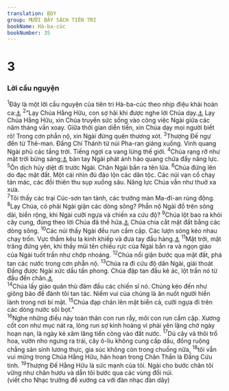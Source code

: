 ```yaml
---
translation: BDY
group: MƯỜI BẢY SÁCH TIÊN TRI
bookName: Hà-ba-cúc 
bookNumber: 35
---
```


<div class="title"><h1>3</h1><h3>Lời cầu nguyện</h3></div>
<span class="verse os.1"><sup>1</sup>Đây là một lời cầu nguyện của tiên tri Hà-ba-cúc theo nhịp điệu khải hoàn ca:<a href="#" data-toggle="tooltip" data-placement="bottom" title="Nt shiggayon một bài ca đờn và hát theo nhịp điệu hùng mạnh như vũ bảo, như quân nhạc, như khải hoàn ca(kd)">⚓</a> </span>
<span class="verse os.2"><sup>2</sup>“Lạy Chúa Hằng Hữu, con sợ hãi khi được nghe lời Chúa dạy.<a href="#" data-toggle="tooltip" data-placement="bottom" title="Ctd tường trình">⚓</a> Lạy Chúa Hằng Hữu, xin Chúa truyền sức sống vào công việc Ngài giữa các năm tháng vần xoay. Giữa thời gian diễn tiến, xin Chúa dạy mọi người biết rõ! Trong cơn phẫn nộ, xin Ngài đừng quên thương xót. </span>
<span class="verse os.3"><sup>3</sup>Thượng Đế ngự đến từ Thê-man. Đấng Chí Thánh từ núi Pha-ran giáng xuống. Vinh quang Ngài phủ các tầng trời. Tiếng ngợi ca vang lừng thế giới. </span>
<span class="verse os.4"><sup>4</sup>Chúa rạng rỡ như mặt trời bừng sáng;<a href="#" data-toggle="tooltip" data-placement="bottom" title="Nt vinh quang Ngài như ánh sáng">⚓</a> bàn tay Ngài phát ánh hào quang chứa đầy năng lực. </span>
<span class="verse os.5"><sup>5</sup>Ôn dịch hủy diệt đi trước Ngài. Chân Ngài bắn ra tên lửa. </span>
<span class="verse os.6"><sup>6</sup>Chúa đứng lên do đạc mặt đất. Một cái nhìn đủ đảo lộn các dân tộc. Các núi vạn cổ chạy tản mác, các đồi thiên thu sụp xuống sâu. Năng lực Chúa vẫn như thuở xa xưa.<br/></span>
<span class="verse os.7"><sup>7</sup>Tôi thấy các trại Cúc-sơn tan tành, các trướng màn Ma-đi-an rúng động. </span>
<span class="verse os.8"><sup>8</sup>Lạy Chúa, có phải Ngài giận các dòng sông? Phẫn nộ Ngài đổ trên sông dài, biển rộng, khi Ngài cưỡi ngựa và chiến xa cứu độ? </span>
<span class="verse os.9"><sup>9</sup>Chúa lột bao ra khỏi cây cung, đúng theo lời Chúa đã thề hứa.<a href="#" data-toggle="tooltip" data-placement="bottom" title="Ctd theo lời thề của cây gậy của lời Chúa">⚓</a> Chúa chia cắt mặt đất bằng các dòng sông. </span>
<span class="verse os.10"><sup>10</sup>Các núi thấy Ngài đều run cầm cập. Các lượn sóng kéo nhau chạy trốn. Vực thẳm kêu la kinh khiếp và đưa tay đầu hàng.<a href="#" data-toggle="tooltip" data-placement="bottom" title="Nt đưa tay lên cao">⚓</a> </span>
<span class="verse os.11"><sup>11</sup>Mặt trời, mặt trăng đứng yên, khi thấy mũi tên chiếu rực của Ngài bắn ra và ngọn giáo của Ngài tuốt trần như chớp nhoáng. </span>
<span class="verse os.12"><sup>12</sup>Chúa nổi giận bước qua mặt đất, phá tan các nước trong cơn phẫn nộ. </span>
<span class="verse os.13"><sup>13</sup>Chúa ra đi cứu độ dân Ngài, giải thoát Đấng được Ngài xức dầu tấn phong. Chúa đập tan đầu kẻ ác, lột trần nó từ đầu đến chân.<a href="#" data-toggle="tooltip" data-placement="bottom" title="Nt Chúa đập rơi cái đầu của nhà kẻ gian ác, phơi trần nền móng nó đến tận cổ">⚓</a><br/></span>
<span class="verse os.14"><sup>14</sup>Chúa lấy giáo quân thù đâm đầu các chiến sĩ nó. Chúng kéo đến như giông bão để đánh tôi tan tác. Niềm vui của chúng là ăn nuốt người hiền lành trong nơi bí mật. </span>
<span class="verse os.15"><sup>15</sup>Chúa đạp chân lên mặt biển cả, cưỡi ngựa đi trên các dòng nước sôi bọt.&#34;<br/></span>
<span class="verse os.16"><sup>16</sup>Nghe những điều này toàn thân con run rẫy, môi con run cầm cập. Xương cốt con như mục nát ra, lòng run sợ kinh hoàng vì phải yên lặng chờ ngày hoạn nạn, là ngày kẻ xâm lăng tiến công vào đất nước. </span>
<span class="verse os.17"><sup>17</sup>Dù cây vả thôi trổ hoa, vườn nho ngưng ra trái, cây ô-liu không cung cấp dầu, đồng ruộng chẳng sản sinh lương thực, gia súc không còn trong chuồng nữa, </span>
<span class="verse os.18"><sup>18</sup>tôi vẫn vui mừng trong Chúa Hằng Hữu, hân hoan trong Chân Thần là Đấng Cứu tinh. </span>
<span class="verse os.19"><sup>19</sup>Thượng Đế Hằng Hữu là sức mạnh của tôi. Ngài cho bước chân tôi vững như chân hươu và dẫn tôi bước qua các vùng đồi núi.<br/>(viết cho Nhạc trưởng để xướng ca với đàn nhạc đàn dây)</span>
